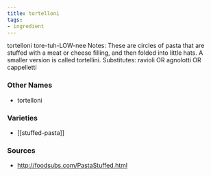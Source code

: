 ```yaml
---
title: tortelloni
tags:
- ingredient
---
```

tortelloni tore-tuh-LOW-nee Notes: These are circles of pasta that are stuffed with a meat or cheese filling, and then folded into little hats. A smaller version is called tortellini. Substitutes: ravioli OR agnolotti OR cappelletti

### Other Names

* tortelloni

### Varieties

* [[stuffed-pasta]]

### Sources
* http://foodsubs.com/PastaStuffed.html

